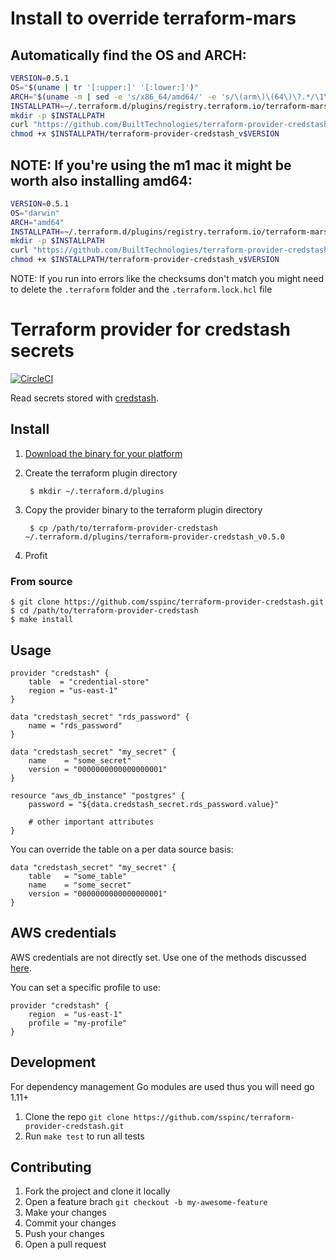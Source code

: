 # Install to override terraform-mars

## Automatically find the OS and ARCH:

```sh
VERSION=0.5.1
OS="$(uname | tr '[:upper:]' '[:lower:]')"
ARCH="$(uname -m | sed -e 's/x86_64/amd64/' -e 's/\(arm\)\(64\)\?.*/\1\2/' -e 's/aarch64$/arm64/')"
INSTALLPATH=~/.terraform.d/plugins/registry.terraform.io/terraform-mars/credstash/${VERSION}/${OS}_${ARCH}
mkdir -p $INSTALLPATH
curl "https://github.com/BuiltTechnologies/terraform-provider-credstash/releases/download/v${VERSION}/terraform-provider-credstash_v${VERSION}_${OS}_${ARCH}" -L --output $INSTALLPATH/terraform-provider-credstash_v${VERSION}
chmod +x $INSTALLPATH/terraform-provider-credstash_v$VERSION
```

## NOTE: If you're using the m1 mac it might be worth also installing amd64:

```sh
VERSION=0.5.1
OS="darwin"
ARCH="amd64"
INSTALLPATH=~/.terraform.d/plugins/registry.terraform.io/terraform-mars/credstash/${VERSION}/${OS}_${ARCH}
mkdir -p $INSTALLPATH
curl "https://github.com/BuiltTechnologies/terraform-provider-credstash/releases/download/v${VERSION}/terraform-provider-credstash_v${VERSION}_${OS}_${ARCH}" -L --output $INSTALLPATH/terraform-provider-credstash_v${VERSION}
chmod +x $INSTALLPATH/terraform-provider-credstash_v$VERSION
```

NOTE: If you run into errors like the checksums don't match you might need to delete the `.terraform` folder and the `.terraform.lock.hcl` file

# Terraform provider for credstash secrets

[![CircleCI](https://circleci.com/gh/sspinc/terraform-provider-credstash.svg?style=svg)](https://circleci.com/gh/sspinc/terraform-provider-credstash)

Read secrets stored with [credstash][credstash].

## Install

1. [Download the binary for your platform][provider_binary]
2. Create the terraform plugin directory

        $ mkdir ~/.terraform.d/plugins

3. Copy the provider binary to the terraform plugin directory

        $ cp /path/to/terraform-provider-credstash ~/.terraform.d/plugins/terraform-provider-credstash_v0.5.0

4. Profit

### From source

    $ git clone https://github.com/sspinc/terraform-provider-credstash.git
    $ cd /path/to/terraform-provider-credstash
    $ make install

## Usage

```hcl
provider "credstash" {
    table  = "credential-store"
    region = "us-east-1"
}

data "credstash_secret" "rds_password" {
    name = "rds_password"
}

data "credstash_secret" "my_secret" {
    name    = "some_secret"
    version = "0000000000000000001"
}

resource "aws_db_instance" "postgres" {
    password = "${data.credstash_secret.rds_password.value}"

    # other important attributes
}
```

You can override the table on a per data source basis:

```hcl
data "credstash_secret" "my_secret" {
    table   = "some_table"
    name    = "some_secret"
    version = "0000000000000000001"
}
```

## AWS credentials

AWS credentials are not directly set. Use one of the methods discussed
[here][awscred].

You can set a specific profile to use:

```hcl
provider "credstash" {
    region  = "us-east-1"
    profile = "my-profile"
}
```

## Development

For dependency management Go modules are used thus you will need go 1.11+

1. Clone the repo `git clone https://github.com/sspinc/terraform-provider-credstash.git`
2. Run `make test` to run all tests

## Contributing

1. Fork the project and clone it locally
2. Open a feature brach `git checkout -b my-awesome-feature`
3. Make your changes
4. Commit your changes
5. Push your changes
6. Open a pull request

[credstash]: https://github.com/fugue/credstash
[awscred]: https://github.com/aws/aws-sdk-go#configuring-credentials
[provider_binary]: https://github.com/sspinc/terraform-provider-credstash/releases/latest
